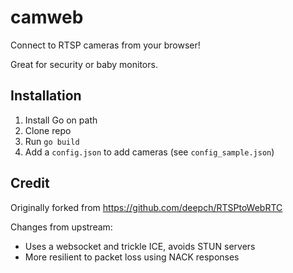 # camweb

Connect to RTSP cameras from your browser!

Great for security or baby monitors.

## Installation

1. Install Go on path
1. Clone repo
1. Run `go build` 
1. Add a `config.json` to add cameras (see `config_sample.json`)

## Credit

Originally forked from https://github.com/deepch/RTSPtoWebRTC

Changes from upstream:
- Uses a websocket and trickle ICE, avoids STUN servers
- More resilient to packet loss using NACK responses
